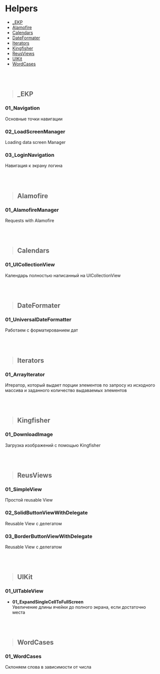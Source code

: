 Helpers 
=========================

+ [_EKP ](#EKP)
+ [Alamofire](#Alamofire)
+ [Calendars](#Calendars)
+ [DateFormater ](#DateFormater)
+ [Iterators ](#Iterators)
+ [Kingfisher](#Kingfisher)
+ [ReusViews](#ReusViews)
+ [UIKit](#UIKit)
+ [WordCases](#WordCases)

<br />
<br />


>## <a name="EKP"></a> _EKP
### 01_Navigation
Основные точки навигации

### 02_LoadScreenManager
Loading data screen Manager

### 03_LoginNavigation
Навигация к экрану логина

<br />
<br />

>## <a name="Alamofire"></a> Alamofire
### 01_AlamofireManager
Requests with Alamofire

<br />
<br />

>## <a name="Calendars"></a> Calendars
### 01_UICollectionView
Календарь полностью написанный на UICollectionView

<br />
<br />

>## <a name="DateFormater"></a> DateFormater
### 01_UniversalDateFormatter
Работаем с форматированием дат

<br />
<br />

>## <a name="Iterators"></a> Iterators
### 01_ArrayIterator
Итератор, который выдает порции элементов по запросу из исходного массива и заданного количество выдаваемых элементов

<br />
<br />

>## <a name="Kingfisher"></a> Kingfisher
### 01_DownloadImage
Загрузка изображений с помощью Kingfisher

<br />
<br />

>## <a name="ReusViews"></a> ReusViews
### 01_SimpleView
Простой reusable View

### 02_SolidButtonViewWithDelegate
Reusable View с делегатом

### 03_BorderButtonViewWithDelegate
Reusable View с делегатом

<br />
<br />

>## <a name="UIKit"></a> UIKit
### 01_UITableView
+ **01_ExpandSingleCellToFullScreen**   
Увеличение длины ячейки до полного экрана, если достаточно места

<br />
<br />

>## <a name="WordCases"></a> WordCases
### 01_WordCases
Склоняем слова в зависимости от числа
